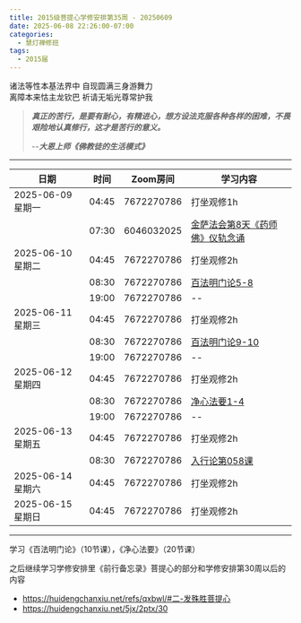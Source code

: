 ```yaml
---
title: 2015级菩提心学修安排第35周 - 20250609
date: 2025-06-08 22:26:00-07:00
categories:
  - 慧灯禅修班
tags:
  - 2015届
---
```

诸法等性本基法界中 自现圆满三身游舞力  
离障本来怙主龙钦巴 祈请无垢光尊常护我


> *__真正的苦行，是要有耐心，有精进心，想方设法克服各种各样的困难，不畏艰险地认真修行，这才是苦行的意义。__*
>
> --***大恩上师《佛教徒的生活模式》***

---

|日期 |时间|Zoom房间|学习内容|
|--|--|--|--|
| 2025-06-09 星期一|04:45|7672270786|打坐观修1h|
| |07:30|6046032025| [金萨法会第8天《药师佛》仪轨念诵](https://box.hdcxb.net/%E5%85%B6%E4%BB%96%E8%B5%84%E6%96%99/yigui/%E9%87%91%E8%90%A8%E6%B3%95%E4%BC%9A/%E3%80%8A%E8%8D%AF%E5%B8%88%E7%BB%8F%E3%80%8B%E5%85%B1%E4%BF%AE%EF%BC%882019%E5%96%87%E8%8D%A3%E9%87%91%E5%88%9A%E8%90%A8%E5%9F%B5%E6%B3%95%E4%BC%9A%E7%AC%AC8%E5%A4%A9%EF%BC%89.mp4) |
| 2025-06-10 星期二 |04:45|7672270786|打坐观修2h|
|   |08:30|7672270786| [百法明门论5-8](https://box.hdcxb.net/d/%E7%A6%85%E4%BF%AE%E7%8F%AD/xmfw/05%E5%BC%A5%E5%8B%92%E8%AF%BE%E7%A8%8B/08%E7%99%BE%E6%B3%95%E6%98%8E%E9%97%A8%E8%AE%BA/%E5%A4%A7%E4%B9%98%E7%99%BE%E6%B3%95%E6%98%8E%E9%97%A8%E8%AE%BA%E7%9B%B4%E8%A7%A305%20%EF%BD%9C%20%E7%9B%8A%E8%A5%BF%E5%BD%AD%E6%8E%AA%E5%A0%AA%E5%B8%83%20%5BoQ3MpLjrHFc%5D.mp4) |
|   |19:00|7672270786|--|
| 2025-06-11 星期三  |04:45|7672270786|打坐观修2h|
|   |08:30|7672270786| [百法明门论9-10](https://box.hdcxb.net/d/%E7%A6%85%E4%BF%AE%E7%8F%AD/xmfw/05%E5%BC%A5%E5%8B%92%E8%AF%BE%E7%A8%8B/08%E7%99%BE%E6%B3%95%E6%98%8E%E9%97%A8%E8%AE%BA/%E5%A4%A7%E4%B9%98%E7%99%BE%E6%B3%95%E6%98%8E%E9%97%A8%E8%AE%BA%E7%9B%B4%E8%A7%A309%20%EF%BD%9C%20%E7%9B%8A%E8%A5%BF%E5%BD%AD%E6%8E%AA%E5%A0%AA%E5%B8%83%20%5Bp4uqsZJ6OHQ%5D.mp4) |
|   |19:00|7672270786| -- |
| 2025-06-12 星期四|04:45|7672270786|打坐观修2h|
|   |08:30|7672270786| [净心法要1-4](https://box.hdcxb.net/%E7%A6%85%E4%BF%AE%E7%8F%AD/xmfw/04%E7%94%98%E9%9C%B2%E7%B3%BB%E5%88%97/09%20%E5%87%80%E5%BF%83%E6%B3%95%E8%A6%81/%E3%80%8A%E5%87%80%E5%BF%83%E6%B3%95%E8%A6%81%E3%80%8B%20%E7%AC%AC01%E8%AE%B2%20%E7%9B%8A%E8%A5%BF%E5%BD%AD%E6%8E%AA%E5%A0%AA%E5%B8%83%20[M5pqABBZcVY].mp4) |
|   |19:00|7672270786|--|
| 2025-06-13 星期五|04:45|7672270786|打坐观修2h|
| |08:30|7672270786|[入行论第058课](https://huidengchanxiu.net/refs/rxl/05#第五十八节课) |
| 2025-06-14 星期六|04:45|7672270786| 打坐观修2h |
| 2025-06-15 星期日|04:45|7672270786| 打坐观修2h |

---

学习《百法明门论》（10节课），《净心法要》（20节课）

之后继续学习学修安排里《前行备忘录》菩提心的部分和学修安排第30周以后的内容

- <https://huidengchanxiu.net/refs/qxbwl/#二-发殊胜菩提心>
- <https://huidengchanxiu.net/5jx/2ptx/30>


